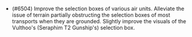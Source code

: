 - (#6504) Improve the selection boxes of various air units. Alleviate the issue of terrain partially obstructing the selection boxes of most transports when they are grounded. Slightly improve the visuals of the Vulthoo's (Seraphim T2 Gunship's) selection box.
